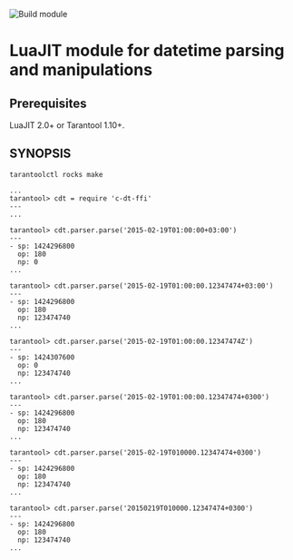 ![Build module](https://github.com/tsafin/c-dt-ffi/workflows/Build%20LuaRocks%20module%20for%20Tarantool/badge.svg)

# LuaJIT module for datetime parsing and manipulations

## Prerequisites

LuaJIT 2.0+ or Tarantool 1.10+.

## SYNOPSIS

```
tarantoolctl rocks make

...
tarantool> cdt = require 'c-dt-ffi'
---
...

tarantool> cdt.parser.parse('2015-02-19T01:00:00+03:00')
---
- sp: 1424296800
  op: 180
  np: 0
...

tarantool> cdt.parser.parse('2015-02-19T01:00:00.12347474+03:00')
---
- sp: 1424296800
  op: 180
  np: 123474740
...

tarantool> cdt.parser.parse('2015-02-19T01:00:00.12347474Z')
---
- sp: 1424307600
  op: 0
  np: 123474740
...

tarantool> cdt.parser.parse('2015-02-19T01:00:00.12347474+0300')
---
- sp: 1424296800
  op: 180
  np: 123474740
...

tarantool> cdt.parser.parse('2015-02-19T010000.12347474+0300')
---
- sp: 1424296800
  op: 180
  np: 123474740
...

tarantool> cdt.parser.parse('20150219T010000.12347474+0300')
---
- sp: 1424296800
  op: 180
  np: 123474740
...

```

